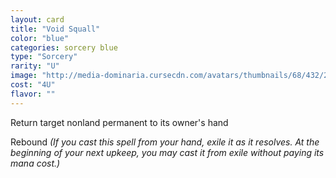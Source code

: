 ```yaml
---
layout: card
title: "Void Squall"
color: "blue"
categories: sorcery blue
type: "Sorcery"
rarity: "U"
image: "http://media-dominaria.cursecdn.com/avatars/thumbnails/68/432/200/283/635618497558419610.png"
cost: "4U"
flavor: ""
---
```


Return target nonland permanent to its owner's hand

Rebound <em>(If you cast this spell from your hand, exile it as it resolves. At the beginning of your next upkeep, you may cast it from exile without paying its mana cost.)</em>

